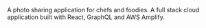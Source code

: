 A photo sharing application for chefs and foodies. A full stack cloud application built with React, GraphQL and AWS Amplify.
